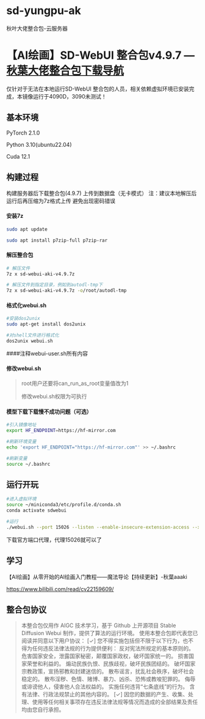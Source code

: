 # sd-yungpu-ak
秋叶大佬整合包-云服务器

# 【AI绘画】SD-WebUI 整合包v4.9.7 —[秋葉大佬整合包下载导航](https://space.bilibili.com/12566101)

仅针对于无法在本地运行SD-WebUI 整合包的人员，相关依赖虚拟环境已安装完成，本镜像运行于4090D，3090未测试！

## 基本环境

PyTorch  2.1.0

Python  3.10(ubuntu22.04)

Cuda  12.1

## 构建过程

构建服务器后下载整合包(4.9.7) 上传到数据盘（无卡模式）
注：建议本地解压后运行后再压缩为7z格式上传  避免出现密码错误

#### 安装7z

```sh
sudo apt update

sudo apt install p7zip-full p7zip-rar
```

#### 解压整合包

```sh
# 解压文件
7z x sd-webui-aki-v4.9.7z 

# 解压文件到指定目录，例如到autodl-tmp下
7z x sd-webui-aki-v4.9.7z -o/root/autodl-tmp
```

#### 格式化webui.sh

```sh
#安装dos2unix
sudo apt-get install dos2unix

#对shell文件进行格式化
dos2unix webui.sh
```

####注释webui-user.sh所有内容

#### 修改webui.sh

> root用户还要将can_run_as_root变量值改为1
> 
> 修改webui.sh权限为可执行

#### 模型下载下载慢不成功问题（可选）

```sh
#引入镜像地址
export HF_ENDPOINT=https://hf-mirror.com

#刷新环境变量
echo 'export HF_ENDPOINT="https://hf-mirror.com"' >> ~/.bashrc

#刷新变量
source ~/.bashrc
```


## 运行开玩

```sh
#进入虚拟环境
source ~/miniconda3/etc/profile.d/conda.sh
conda activate sdwebui

#运行
./webui.sh --port 15026 --listen --enable-insecure-extension-access --xformers
```

下载官方端口代理，代理15026就可以了

## 学习

【AI绘画】从零开始的AI绘画入门教程——魔法导论【持续更新】-秋葉aaaki

https://www.bilibili.com/read/cv22159609/

## 整合包协议

> 本整合包仅用作 AIGC 技术学习，基于 Github 上开源项目 Stable Diffusion Webui 制作，提供了算法的运行环境。
> 使用本整合包即代表您已阅读并同意以下用户协议：
> [✓] 您不得实施包括但不限于以下行为，也不得为任何违反法律法规的行为提供便利：
> 反对宪法所规定的基本原则的。
> 危害国家安全，泄露国家秘密，颠覆国家政权，破坏国家统一的。
> 损害国家荣誉和利益的。
> 煽动民族仇恨、民族歧视，破坏民族团结的。
> 破坏国家宗教政策，宣扬邪教和封建迷信的。
> 散布谣言，扰乱社会秩序，破坏社会稳定的。
> 散布淫秽、色情、赌博、暴力、凶杀、恐怖或教唆犯罪的。
> 侮辱或诽谤他人，侵害他人合法权益的。
> 实施任何违背“七条底线”的行为。
> 含有法律、行政法规禁止的其他内容的。
> [✓] 因您的数据的产生、收集、处理、使用等任何相关事项存在违反法律法规等情况而造成的全部结果及责任均由您自行承担。




